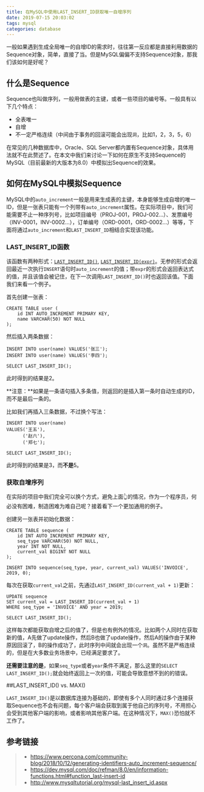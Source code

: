 ```yaml
---
title: 在MySQL中使用LAST_INSERT_ID获取唯一自增序列
date: 2019-07-15 20:03:02
tags: mysql
categories: database
---
```


一般如果遇到生成全局唯一的自增ID的需求时，往往第一反应都是直接利用数据的Sequence对象，简单，直接了当。但是MySQL偏偏不支持Sequence对象，那我们该如何是好呢？

## 什么是Sequence

Sequence也叫做序列，一般用做表的主键，或者一些项目的编号等。一般具有以下几个特点：

* 全表唯一
* 自增
* 不一定严格连续（中间由于事务的回滚可能会出现`洞`，比如1，2，3，5，6）

<!-- more -->

在常见的几种数据库中，Oracle、SQL Server都内置有Sequence对象，具体用法就不在此赘述了。在本文中我们来讨论一下如何在原生不支持Sequence的MySQL（目前最新的大版本为8.0）中模拟出Sequence的效果。

## 如何在MySQL中模拟Sequence

MySQL中的`auto_increment`一般是用来生成表的主键，本身能够生成自增的唯一ID，但是一张表只能有一个列带有`auto_increment`属性。在实际项目中，我们可能需要不止一种序列号，比如项目编号（PROJ-001，PROJ-002...）、发票编号（INV-0001，INV-0002...），订单编号（ORD-0001，ORD-0002...）等等，下面将通过`auto_increment`和`LAST_INSERT_ID`相结合实现该功能。

###  LAST_INSERT_ID函数

该函数有两种形式：[`LAST_INSERT_ID()`](https://dev.mysql.com/doc/refman/8.0/en/information-functions.html#function_last-insert-id), [`LAST_INSERT_ID(expr)`](https://dev.mysql.com/doc/refman/8.0/en/information-functions.html#function_last-insert-id)。无参的形式会返回最近一次执行`INSERT`语句时`auto_increment`的值；带`expr`的形式会返回表达式的值，并且该值会被记住，在下一次调用`LAST_INSERT_ID()`时也返回该值。下面我们来看一个例子。

首先创建一张表：

```mysql
CREATE TABLE user (
    id INT AUTO_INCREMENT PRIMARY KEY,
    name VARCHAR(50) NOT NULL
);
```

然后插入两条数据：

```mysql
INSERT INTO user(name) VALUES('张三');
INSERT INTO user(name) VALUES('李四');

SELECT LAST_INSERT_ID();
```

此时得到的结果是2。

**注意：**如果是一条语句插入多条值，则返回的是插入第一条时自动生成的ID，而不是最后一条的。

比如我们再插入三条数据，不过换个写法：

```mysql
INSERT INTO user(name) 
VALUES('王五'),
      ('赵六'),
      ('郑七');

SELECT LAST_INSERT_ID();
```

此时得到的结果是3，而**不是**5。

### 获取自增序列

在实际的项目中我们完全可以换个方式，避免上面👆的情况，作为一个程序员，何必没有困难，制造困难为难自己呢？接着看下一个更加通用的例子。

创建另一张表并初始化数据：

```mysql
CREATE TABLE sequence (
    id INT AUTO_INCREMENT PRIMARY KEY,
    seq_type VARCHAR(50) NOT NULL,
    year INT NOT NULL,
    current_val BIGINT NOT NULL
);

INSERT INTO sequence(seq_type, year, current_val) VALUES('INVOICE', 2019, 0);
```

每次在获取`current_val`之前，先通过`LAST_INSERT_ID(current_val + 1)`更新：

```mysql
UPDATE sequence 
SET current_val = LAST_INSERT_ID(current_val + 1)
WHERE seq_type = 'INVOICE' AND year = 2019;

SELECT LAST_INSERT_ID();
```

这样每次都能获取自增之后的值了，但是也有例外的情况。比如两个人同时在获取新的值，A先做了update操作，然后B也做了update操作，然后A的操作由于某种原因回滚了，B的操作成功了，此时序列中间就会出现一个`洞`。虽然不是严格连续的，但是在大多数业务场景中，已经满足要求了。

**还需要注意的是**，如果`seq_type`或者`year`条件不满足，那么这里的`SELECT LAST_INSERT_ID();`就会始终返回上一次的值，可能会导致意想不到的的错误。

##LAST_INSERT_ID() vs. MAX()

`LAST_INSERT_ID()`是以数据库连接为基础的，即使有多个人同时通过多个连接获取Sequence也不会有问题，每个客户端会获取到属于他自己的序列号，不用担心会受到其他客户端的影响，或者影响其他客户端。在这种情况下，`MAX()`恐怕就不工作了。

## 参考链接

> * https://www.percona.com/community-blog/2018/10/12/generating-identifiers-auto_increment-sequence/
> * https://dev.mysql.com/doc/refman/8.0/en/information-functions.html#function_last-insert-id
> * http://www.mysqltutorial.org/mysql-last_insert_id.aspx